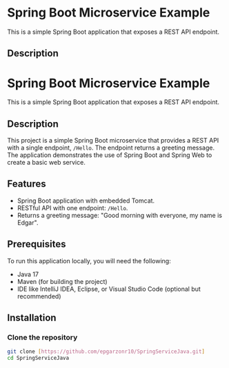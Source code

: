 # Spring Boot Microservice Example

This is a simple Spring Boot application that exposes a REST API endpoint.

## Description
# Spring Boot Microservice Example

This is a simple Spring Boot application that exposes a REST API endpoint.

## Description

This project is a simple Spring Boot microservice that provides a REST API with a single endpoint, `/Hello`. The endpoint returns a greeting message. The application demonstrates the use of Spring Boot and Spring Web to create a basic web service.

## Features

- Spring Boot application with embedded Tomcat.
- RESTful API with one endpoint: `/Hello`.
- Returns a greeting message: "Good morning with everyone, my name is Edgar".

## Prerequisites

To run this application locally, you will need the following:

- Java 17
- Maven (for building the project)
- IDE like IntelliJ IDEA, Eclipse, or Visual Studio Code (optional but recommended)

## Installation

### Clone the repository

```bash
git clone [https://github.com/epgarzonr10/SpringServiceJava.git]
cd SpringServiceJava
